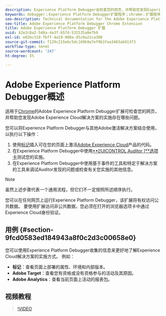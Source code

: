 ```yaml
---
description: Experience Platform Debugger会检查您的网页，并帮助您发现Experience Cloud解决方案的实施存在哪些问题。
keywords: debugger；Experience Platform Debugger扩展程序；chrome；扩展程序
seo-description: Technical documentation for the Adobe Experience Platform Debugger Chrome Extension - examine your web pages and understand problems with your Experience Cloud solution mplementations
seo-title: Adobe Experience Platform Debugger Chrome Extension
title: Adobe Experience Platform Debugger 扩展
uuid: 42e2c8a2-548a-4a3f-b57d-532535a0e7b9
exl-id: e02bc318-fbff-4a19-980a-d5c0a21ca300
source-git-commit: f129c215ebc5dc169b9a7ef9b3faa3463ab413f3
workflow-type: tm+mt
source-wordcount: '247'
ht-degree: 5%

---
```


# Adobe Experience Platform Debugger概述

适用于[Chrome](https://chrome.google.com/webstore/detail/adobe-experience-platform/bfnnokhpnncpkdmbokanobigaccjkpob)的Adobe Experience Platform Debugger扩展可检查您的网页，并帮助您发现Adobe Experience Cloud解决方案的实施存在哪些问题。

您可以将Experience Platform Debugger与其他Adobe激活解决方案结合使用，以执行以下操作：

1. 使用[标记](../tags/home.md)插入可在您的页面上激活[Adobe Experience Cloud](https://experienceleague.adobe.com/docs/core-services/interface/experience-cloud.html?lang=zh-Hans)产品的代码。
1. 在Experience Platform Debugger中使用[**[!UICONTROL Auditor ]**选项卡](./auditor/overview.md)测试您的实施。
1. 在Experience Platform Debugger中使用基于事件的工具和特定于解决方案的工具来调试Auditor发现的问题或检查有关您实施的其他信息。

>[!NOTE]
>
>虽然上述步骤代表一个通用流程，但它们不一定按照所述顺序执行。

您可以在任何网页上运行Experience Platform Debugger，该扩展将有权访问公共数据。 要使用扩展访问非公共数据，您必须在打开的浏览器选项卡中通过Experience Cloud身份验证。

## 用例 {#section-9fcd0583ed184943a8f0c2d3c00658e0}

您可以使用Experience Platform Debugger收集的信息来更好地了解Experience Cloud解决方案的实施方式。 例如：

* **标记**：查看页面上部署的属性、环境和内部版本。
* **Adobe Target**：查看您有资格或没有资格参与的活动及其原因。
* **Adobe Analytics**：查看当前页面上活动的报表包。

## 视频教程

>[!VIDEO](https://video.tv.adobe.com/v/32156?quality=12&learn=on)
